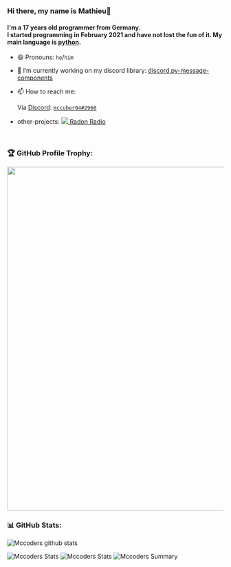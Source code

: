 ### Hi there, my name is Mathieu👋

#### I'm a 17 years old programmer from Germany.</br> I started programming in February 2021 and have not lost the fun of it. My main language is [python](https://python.org).

<!--
**mccoderpy/mccoderpy** is a ✨ _special_ ✨ repository because its `README.md` (this file) appears on your GitHub profile.

Here are some ideas to get you started:

- 🔭 I’m currently working on ...
- 🌱 I’m currently learning ...
- 👯 I’m looking to collaborate on ...
- 🤔 I’m looking for help with ...
- 💬 Ask me about ...
- 📫 How to reach me: ...
- 😄 Pronouns: ...
- ⚡ Fun fact: ...
-->

- 😄 Pronouns: `he`/`him`
- 🔭 I’m currently working on my discord library: [discord.py-message-components](https://github.com/mccoderpy/discord.py-message-components)
- 📫 How to reach me: 
  
  Via [Discord](https://discord.com): [`mccuber04#2960`](https://discord.com/users/693088765333471284)
  
- other-projects: <a href="https://dsc.gg/radon-radio-music-bot" title="A music bot for discord made by me" target="_blank" rel="noopener"><img src="https://cdn.discordapp.com/emojis/853946929699356672.png?size=20"> Radon Radio</a>
<br/>

### 🏆 GitHub Profile Trophy:
<a href="https://github.com/ryo-ma/github-profile-trophy">
  <img width=800 src="https://github-profile-trophy.vercel.app/?username=mccoderpy&column=8&theme=discord&no-frame=true&no-bg=true"/>
</a>


### 📊 GitHub Stats:
![Mccoders github stats](https://github-readme-stats.vercel.app/api?username=mccoderpy&theme=radical&show_icons=true&count_private=true)
  
 
![Mccoders Stats](https://github-profile-summary-cards.vercel.app/api/cards/repos-per-language?username=mccoderpy&theme=solarized_dark)
![Mccoders Stats](https://github-profile-summary-cards.vercel.app/api/cards/most-commit-language?username=mccoderpy&theme=solarized_dark)
![Mccoders Summary](https://github-profile-summary-cards.vercel.app/api/cards/profile-details?username=mccoderpy&theme=solarized_dark)

